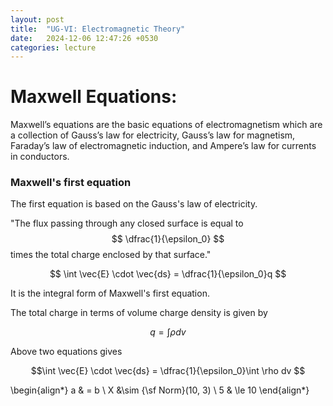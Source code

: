 ```yaml
---
layout: post
title:  "UG-VI: Electromagnetic Theory"
date:   2024-12-06 12:47:26 +0530
categories: lecture
---
```

# Maxwell Equations:

Maxwell’s equations are the basic equations of electromagnetism which are a collection of Gauss’s law for electricity, Gauss’s law for magnetism, Faraday’s law of electromagnetic induction, and Ampere’s law for currents in conductors.


### Maxwell's first equation
The first equation is based on the Gauss's law of electricity.

"The flux passing through any closed surface is equal to $$ \dfrac{1}{\epsilon_0} $$ times the total charge enclosed by that surface."

 $$ \int \vec{E} \cdot \vec{ds} = \dfrac{1}{\epsilon_0}q $$ 
 
It is the integral form of Maxwell's first equation.

The total charge in terms of volume charge density is given by

$$ q=\int \rho dv $$

Above two equations gives

$$\int \vec{E} \cdot \vec{ds} = \dfrac{1}{\epsilon_0}\int \rho dv $$

\begin{align*}
a & = b \\
X &\sim {\sf Norm}(10, 3) \\
5 & \le 10
\end{align*}


